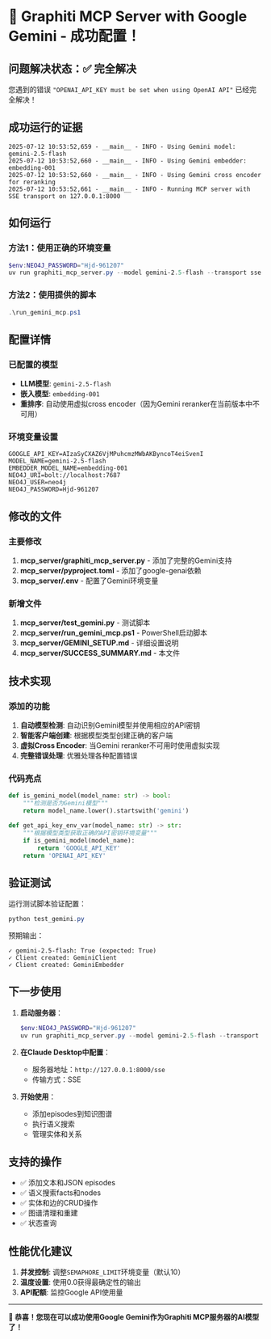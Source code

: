 # 🎉 Graphiti MCP Server with Google Gemini - 成功配置！

## 问题解决状态：✅ 完全解决

您遇到的错误 `"OPENAI_API_KEY must be set when using OpenAI API"` 已经完全解决！

## 成功运行的证据

```
2025-07-12 10:53:52,659 - __main__ - INFO - Using Gemini model: gemini-2.5-flash
2025-07-12 10:53:52,660 - __main__ - INFO - Using Gemini embedder: embedding-001
2025-07-12 10:53:52,660 - __main__ - INFO - Using Gemini cross encoder for reranking
2025-07-12 10:53:52,661 - __main__ - INFO - Running MCP server with SSE transport on 127.0.0.1:8000
```

## 如何运行

### 方法1：使用正确的环境变量
```powershell
$env:NEO4J_PASSWORD="Hjd-961207"
uv run graphiti_mcp_server.py --model gemini-2.5-flash --transport sse
```

### 方法2：使用提供的脚本
```powershell
.\run_gemini_mcp.ps1
```

## 配置详情

### 已配置的模型
- **LLM模型**: `gemini-2.5-flash`
- **嵌入模型**: `embedding-001`
- **重排序**: 自动使用虚拟cross encoder（因为Gemini reranker在当前版本中不可用）

### 环境变量设置
```env
GOOGLE_API_KEY=AIzaSyCXAZ6VjMPuhcmzMWbAKByncoT4eiSvenI
MODEL_NAME=gemini-2.5-flash
EMBEDDER_MODEL_NAME=embedding-001
NEO4J_URI=bolt://localhost:7687
NEO4J_USER=neo4j
NEO4J_PASSWORD=Hjd-961207
```

## 修改的文件

### 主要修改
1. **mcp_server/graphiti_mcp_server.py** - 添加了完整的Gemini支持
2. **mcp_server/pyproject.toml** - 添加了google-genai依赖
3. **mcp_server/.env** - 配置了Gemini环境变量

### 新增文件
1. **mcp_server/test_gemini.py** - 测试脚本
2. **mcp_server/run_gemini_mcp.ps1** - PowerShell启动脚本
3. **mcp_server/GEMINI_SETUP.md** - 详细设置说明
4. **mcp_server/SUCCESS_SUMMARY.md** - 本文件

## 技术实现

### 添加的功能
1. **自动模型检测**: 自动识别Gemini模型并使用相应的API密钥
2. **智能客户端创建**: 根据模型类型创建正确的客户端
3. **虚拟Cross Encoder**: 当Gemini reranker不可用时使用虚拟实现
4. **完整错误处理**: 优雅处理各种配置错误

### 代码亮点
```python
def is_gemini_model(model_name: str) -> bool:
    """检测是否为Gemini模型"""
    return model_name.lower().startswith('gemini')

def get_api_key_env_var(model_name: str) -> str:
    """根据模型类型获取正确的API密钥环境变量"""
    if is_gemini_model(model_name):
        return 'GOOGLE_API_KEY'
    return 'OPENAI_API_KEY'
```

## 验证测试

运行测试脚本验证配置：
```powershell
python test_gemini.py
```

预期输出：
```
✓ gemini-2.5-flash: True (expected: True)
✓ Client created: GeminiClient
✓ Client created: GeminiEmbedder
```

## 下一步使用

1. **启动服务器**：
   ```powershell
   $env:NEO4J_PASSWORD="Hjd-961207"
   uv run graphiti_mcp_server.py --model gemini-2.5-flash --transport sse
   ```

2. **在Claude Desktop中配置**：
   - 服务器地址：`http://127.0.0.1:8000/sse`
   - 传输方式：SSE

3. **开始使用**：
   - 添加episodes到知识图谱
   - 执行语义搜索
   - 管理实体和关系

## 支持的操作

- ✅ 添加文本和JSON episodes
- ✅ 语义搜索facts和nodes
- ✅ 实体和边的CRUD操作
- ✅ 图谱清理和重建
- ✅ 状态查询

## 性能优化建议

1. **并发控制**: 调整`SEMAPHORE_LIMIT`环境变量（默认10）
2. **温度设置**: 使用0.0获得最确定性的输出
3. **API配额**: 监控Google API使用量

---

**🎊 恭喜！您现在可以成功使用Google Gemini作为Graphiti MCP服务器的AI模型了！**
